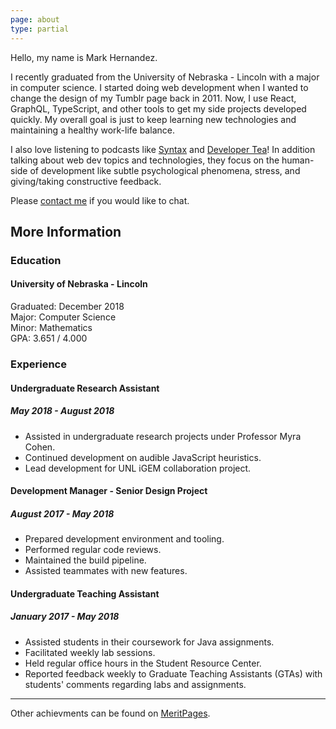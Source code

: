 ```yaml
---
page: about
type: partial
---
```


Hello, my name is Mark Hernandez.

I recently graduated from the University of Nebraska - Lincoln with a major in computer science. I started doing web development when I wanted to change the design of my Tumblr page back in 2011. Now, I use React, GraphQL, TypeScript, and other tools to get my side projects developed quickly. My overall goal is just to keep learning new technologies and maintaining a healthy work-life balance.

I also love listening to podcasts like [Syntax](https://syntax.fm/) and [Developer Tea](https://developertea.com/)! In addition talking about web dev topics and technologies, they focus on the human-side of development like subtle psychological phenomena, stress, and giving/taking constructive feedback.

Please [contact me](/contact) if you would like to chat.

## More Information

### Education

#### University of Nebraska - Lincoln

Graduated: December 2018<br />
Major: Computer Science<br />
Minor: Mathematics<br />
GPA: 3.651 / 4.000

### Experience

#### Undergraduate Research Assistant

##### May 2018 - August 2018

- Assisted in undergraduate research projects under Professor Myra Cohen.
- Continued development on audible JavaScript heuristics.
- Lead development for UNL iGEM collaboration project.

#### Development Manager - Senior Design Project

##### August 2017 - May 2018

- Prepared development environment and tooling.
- Performed regular code reviews.
- Maintained the build pipeline.
- Assisted teammates with new features.

#### Undergraduate Teaching Assistant

##### January 2017 - May 2018

- Assisted students in their coursework for Java assignments.
- Facilitated weekly lab sessions.
- Held regular office hours in the Student Resource Center.
- Reported feedback weekly to Graduate Teaching Assistants (GTAs) with students' comments regarding labs and assignments.

---

Other achievments can be found on [MeritPages](https://meritpages.com/MarkHernandez).
